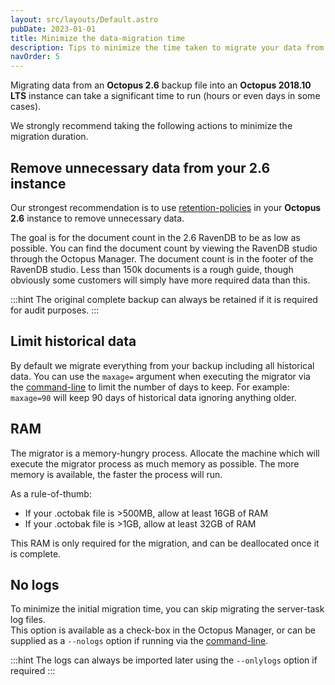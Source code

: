 ```yaml
---
layout: src/layouts/Default.astro
pubDate: 2023-01-01
title: Minimize the data-migration time
description: Tips to minimize the time taken to migrate your data from Octopus 2.6 to 2018.10 LTS
navOrder: 5
---
```


Migrating data from an **Octopus 2.6** backup file into an **Octopus 2018.10 LTS** instance can take a significant time to run (hours or even days in some cases).  

We strongly recommend taking the following actions to minimize the migration duration.  

## Remove unnecessary data from your 2.6 instance

Our strongest recommendation is to use [retention-policies](/docs/administration/retention-policies/index.md) in your **Octopus 2.6** instance to remove unnecessary data.

The goal is for the document count in the 2.6 RavenDB to be as low as possible.
You can find the document count by viewing the RavenDB studio through the Octopus Manager. The document count is in the footer of the RavenDB studio.
Less than 150k documents is a rough guide, though obviously some customers will simply have more required data than this.

:::hint
The original complete backup can always be retained if it is required for audit purposes.
:::

## Limit historical data

By default we migrate everything from your backup including all historical data. You can use the `maxage=` argument when executing the migrator via the [command-line](/docs/octopus-rest-api/octopus.migrator.exe-command-line/index.md) to limit the number of days to keep. For example: `maxage=90` will keep 90 days of historical data ignoring anything older.

## RAM

The migrator is a memory-hungry process.  Allocate the machine which will execute the migrator process as much memory as possible.  The more memory is available, the faster the process will run.

As a rule-of-thumb:

- If your .octobak file is >500MB, allow at least 16GB of RAM
- If your .octobak file is >1GB, allow at least 32GB of RAM

This RAM is only required for the migration, and can be deallocated once it is complete.

## No logs

To minimize the initial migration time, you can skip migrating the server-task log files.  
This option is available as a check-box in the Octopus Manager, or can be supplied as a `--nologs` option if running via the [command-line](/docs/octopus-rest-api/octopus.migrator.exe-command-line/index.md).

:::hint
The logs can always be imported later using the `--onlylogs` option if required
:::
